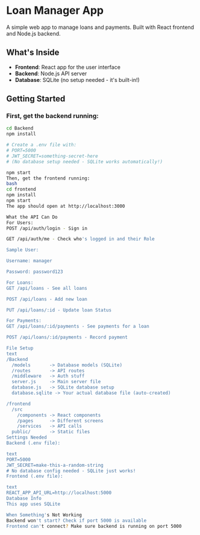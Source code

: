 # Loan Manager App

A simple web app to manage loans and payments. Built with React frontend and Node.js backend.

## What's Inside

- **Frontend**: React app for the user interface
- **Backend**: Node.js API server  
- **Database**: SQLite (no setup needed - it's built-in!)

## Getting Started

### First, get the backend running:

```bash
cd Backend
npm install

# Create a .env file with:
# PORT=5000
# JWT_SECRET=something-secret-here
# (No database setup needed - SQLite works automatically!)

npm start
Then, get the frontend running:
bash
cd frontend
npm install
npm start
The app should open at http://localhost:3000

What the API Can Do
For Users:
POST /api/auth/login - Sign in

GET /api/auth/me - Check who's logged in and their Role

Sample User:

Username: manager

Password: password123

For Loans:
GET /api/loans - See all loans

POST /api/loans - Add new loan

PUT /api/loans/:id - Update loan Status

For Payments:
GET /api/loans/:id/payments - See payments for a loan

POST /api/loans/:id/payments - Record payment

File Setup
text
/Backend
  /models       -> Database models (SQLite)
  /routes       -> API routes
  /middleware   -> Auth stuff
  server.js     -> Main server file
  database.js   -> SQLite database setup
  database.sqlite -> Your actual database file (auto-created)

/frontend
  /src
    /components -> React components
    /pages      -> Different screens
    /services   -> API calls
  public/       -> Static files
Settings Needed
Backend (.env file):

text
PORT=5000
JWT_SECRET=make-this-a-random-string
# No database config needed - SQLite just works!
Frontend (.env file):

text
REACT_APP_API_URL=http://localhost:5000
Database Info
This app uses SQLite 

When Something's Not Working
Backend won't start? Check if port 5000 is available
Frontend can't connect? Make sure backend is running on port 5000
